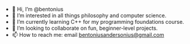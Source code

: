- 👋 Hi, I’m @bentonius
- 👀 I’m interested in all things philosophy and computer science.
- 🌱 I’m currently learning C++ for my programming foundations course.
- 💞️ I’m looking to collaborate on fun, beginner-level projects.
- 📫 How to reach me: email bentoniusandersonius@gmail.com

<!---
bentonius/bentonius is a ✨ special ✨ repository because its `README.md` (this file) appears on your GitHub profile.
You can click the Preview link to take a look at your changes.
--->
